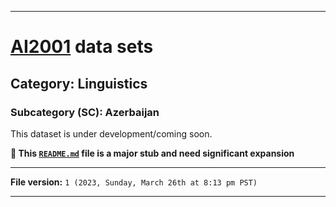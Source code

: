 
***

# [AI2001](https://github.com/seanpm2001/AI2001/) data sets

## Category: Linguistics

### Subcategory (SC): Azerbaijan

This dataset is under development/coming soon.

**🌱️ This [`README.md`](/README.md) file is a major stub and need significant expansion**

***

**File version:** `1 (2023, Sunday, March 26th at 8:13 pm PST)`

***
